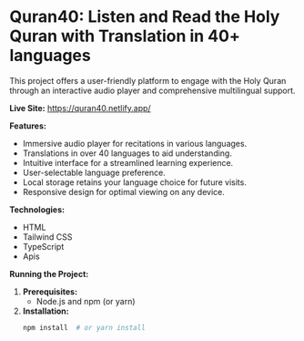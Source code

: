 # Quran40: Listen and Read the Holy Quran with Translation in 40+ languages

This project offers a user-friendly platform to engage with the Holy Quran through an interactive audio player and comprehensive multilingual support.

**Live Site:**  https://quran40.netlify.app/

**Features:**

- Immersive audio player for recitations in various languages.
- Translations in over 40 languages to aid understanding.
- Intuitive interface for a streamlined learning experience.
- User-selectable language preference.
- Local storage retains your language choice for future visits.
- Responsive design for optimal viewing on any device.

**Technologies:**

- HTML
- Tailwind CSS
- TypeScript
- Apis


**Running the Project:**

1. **Prerequisites:**
   - Node.js and npm (or yarn)
2. **Installation:**
   ```bash
   npm install  # or yarn install
